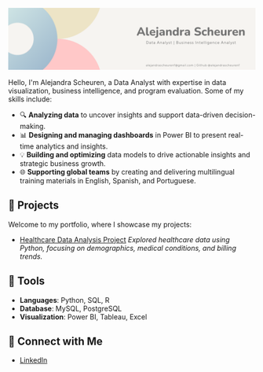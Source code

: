 ![Banner Image](https://github.com/alejandrascheurenf/alejandrascheurenf/blob/main/AlejandraScheurenCanvaImage.png?raw=true)


Hello, I'm Alejandra Scheuren, a Data Analyst with expertise in data visualization, business intelligence, and program evaluation. Some of my skills include:

- 🔍 **Analyzing data** to uncover insights and support data-driven decision-making.
- 📊 **Designing and managing dashboards** in Power BI to present real-time analytics and insights.
- 💡 **Building and optimizing** data models to drive actionable insights and strategic business growth.
- 🌐 **Supporting global teams** by creating and delivering multilingual training materials in English, Spanish, and Portuguese.

## 📁 Projects

Welcome to my portfolio, where I showcase my projects:
- [Healthcare Data Analysis Project](https://github.com/alejandrascheurenf/healthcare_data_analysis.ipynb)
  *Explored healthcare data using Python, focusing on demographics, medical conditions, and billing trends.*

## 🔧 Tools

- **Languages**: Python, SQL, R
- **Database**: MySQL, PostgreSQL
- **Visualization**: Power BI, Tableau, Excel

## 🤝 Connect with Me

- [LinkedIn](https://www.linkedin.com/in/alejandra-scheuren/)
